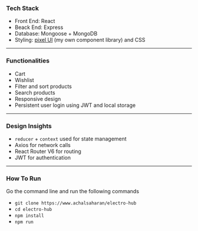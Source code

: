 ### Tech Stack
- Front End: React
- Beack End: Express
- Database: Mongoose + MongoDB
- Styling: [pixel UI](https://www.pixelui.netlify.app) (my own component library) and CSS

---

### Functionalities
- Cart
- Wishlist
- Filter and sort products
- Search products
- Responsive design
- Persistent user login using JWT and local storage

---

### Design Insights
- `reducer` + `context` used for state management
- Axios for network calls
- React Router V6 for routing
- JWT for authentication 

---

### How To Run
Go the command line and run the following commands
- `git clone https://www.achalsaharan/electro-hub`
- `cd electro-hub`
- `npm install`
- `npm run`
